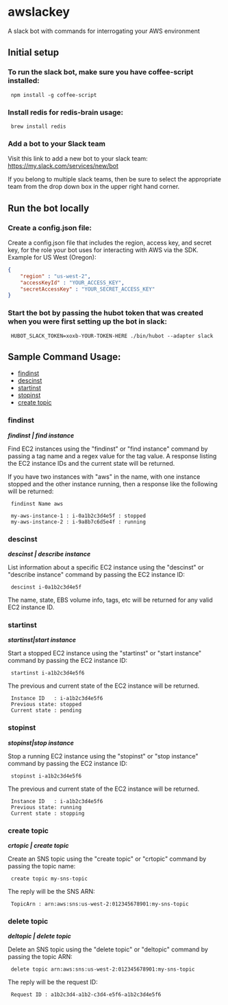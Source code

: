 # awslackey
A slack bot with commands for interrogating your AWS environment

## Initial setup

### To run the slack bot, make sure you have coffee-script installed:

```script
 npm install -g coffee-script 
```

### Install redis for redis-brain usage:

```script
 brew install redis
```

### Add a bot to your Slack team
Visit this link to add a new bot to your slack team: https://my.slack.com/services/new/bot

If you belong to multiple slack teams, then be sure to select the appropriate team from the drop down box in the upper right hand corner.

## Run the bot locally

### Create a config.json file:
Create a config.json file that includes the region, access key, and secret key, for the role your bot uses for interacting with AWS via the SDK. Example for US West (Oregon):

```json
{ 
    "region" : "us-west-2", 
    "accessKeyId" : "YOUR_ACCESS_KEY", 
    "secretAccessKey" : "YOUR_SECRET_ACCESS_KEY" 
}
```

### Start the bot by passing the hubot token that was created when you were first setting up the bot in slack:

```script
 HUBOT_SLACK_TOKEN=xoxb-YOUR-TOKEN-HERE ./bin/hubot --adapter slack
```

## Sample Command Usage:
* [findinst](#findinst)
* [descinst](#descinst)
* [startinst](#startinst)
* [stopinst](#stopinst)
* [create topic](#createtopic)


### findinst
_**findinst | find instance**_

Find EC2 instances using the "findinst" or "find instance" command by passing a tag name and a regex value for the tag value. A response listing the EC2 instance IDs and the current state will be returned. 

If you have two instances with "aws" in the name, with one instance stopped and the other instance running, then a response like the following will be returned:

```script
 findinst Name aws
```

```script
 my-aws-instance-1 : i-0a1b2c3d4e5f : stopped
 my-aws-instance-2 : i-9a8b7c6d5e4f : running
```

### descinst
_**descinst | describe instance**_

List information about a specific EC2 instance using the "descinst" or "describe instance" command by passing the EC2 instance ID:

```script
 descinst i-0a1b2c3d4e5f
```
The name, state, EBS volume info, tags, etc will be returned for any valid EC2 instance ID.


### startinst
_**startinst|start instance**_

Start a stopped EC2 instance using the "startinst" or "start instance" command by passing the EC2 instance ID:

```script
 startinst i-a1b2c3d4e5f6
```
The previous and current state of the EC2 instance will be returned.

```script
 Instance ID   : i-a1b2c3d4e5f6
 Previous state: stopped
 Current state : pending
```

### stopinst
_**stopinst|stop instance**_

Stop a running EC2 instance using the "stopinst" or "stop instance" command by passing the EC2 instance ID:

```script
 stopinst i-a1b2c3d4e5f6
```
The previous and current state of the EC2 instance will be returned.

```script
 Instance ID   : i-a1b2c3d4e5f6
 Previous state: running
 Current state : stopping
```

### create topic
_**crtopic | create topic**_

Create an SNS topic using the "create topic" or "crtopic" command by passing the topic name:

```script
 create topic my-sns-topic
```
The reply will be the SNS ARN:

```script
 TopicArn : arn:aws:sns:us-west-2:012345678901:my-sns-topic
```

### delete topic
_**deltopic | delete topic**_

Delete an SNS topic using the "delete topic" or "deltopic" command by passing the topic ARN:

```script
 delete topic arn:aws:sns:us-west-2:012345678901:my-sns-topic
```
The reply will be the request ID:

```script
 Request ID : a1b2c3d4-a1b2-c3d4-e5f6-a1b2c3d4e5f6
```

